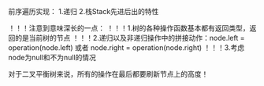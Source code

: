前序遍历实现：
1.递归
2.栈Stack先进后出的特性

！！！注意到意味深长的一点：
！！！1.树的各种操作函数基本都有返回类型，返回的是当前树的节点
！！！2.递归以及非递归操作中的拼接动作：node.left = operation(node.left) 或者 node.right = operation(node.right)
！！！3.考虑node为null和不为null的情况

对于二叉平衡树来说，所有的操作在最后都要刷新节点上的高度！
